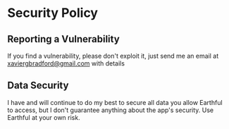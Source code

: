 # Security Policy

## Reporting a Vulnerability
If you find a vulnerability, please don't exploit it, just send me an email at xaviergbradford@gmail.com with details

## Data Security
I have and will continue to do my best to secure all data you allow Earthful to access, but I don't guarantee anything about the app's security. Use Earthful at your own risk.
